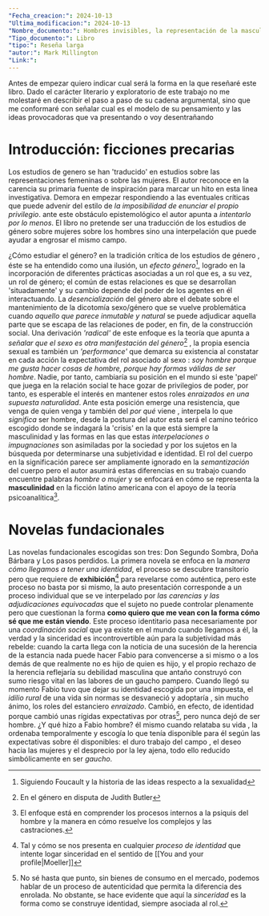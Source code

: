 ```yaml
---
"Fecha_creacion:": 2024-10-13
"Ultima_modificacion:": 2024-10-13
"Nombre_documento:": Hombres invisibles, la representación de la masculinidad en la ficción latino americana
"Tipo_documento:": Libro
"tipo:": Reseña larga
"autor:": Mark Millington
"Link:": 
---
```

Antes de empezar quiero indicar cual será la forma en la que reseñaré este libro. Dado el carácter literario y exploratorio de este trabajo no me molestaré en describir el paso a paso de su cadena argumental, sino que me conformaré con señalar cual es el modelo de su pensamiento y las ideas provocadoras que va presentando o voy desentrañando
# Introducción: ficciones precarias 

Los estudios de genero se han 'traducido' en estudios sobre las representaciones femeninas o sobre las mujeres. El autor reconoce en la carencia su primaria fuente de inspiración para marcar un hito en esta linea investigativa. Demora en empezar respondiendo a las eventuales críticas que puede advenir del estilo de *la imposibilidad de enunciar el propio privilegio*. ante este obstáculo epistemológico el autor apunta a *intentarlo por lo menos*. El libro no pretende ser una traducción de los estudios de género sobre mujeres sobre los hombres sino una interpelación que puede ayudar a engrosar el mismo campo. 

¿Cómo estudiar el género? en la tradición crítica de los estudios de género , éste se ha entendido como una ilusión, un *efecto género*[^1], logrado en la incorporación de diferentes prácticas asociadas a un rol que es, a su vez, un rol de género; el común de estas relaciones es que se desarrollan 'situadamente' y su cambio depende del poder de los agentes en él interactuando. La *desencialización* del género abre el debate sobre el mantenimiento de la dicotomía sexo/género que se vuelve problemática cuando *aquello que parece inmutable y natural* se puede adjudicar aquella parte que se escapa de las relaciones de poder, en fin, de la construcción social. Una derivación *'radical'*  de este enfoque es la teoría que apunta a *señalar que el sexo es otra manifestación del género*[^2] ,  la propia esencia sexual es también un *'performance'*  que demarca su existencia al constatar en cada acción la expectativa del rol asociado al sexo : *soy hombre porque me gusta hacer cosas de hombre, porque hay formas válidas de ser hombre*. Nadie, por tanto, cambiaría su posición en el mundo si este 'papel' que juega en la relación social te hace gozar de privilegios de poder, por tanto, es esperable el interés en mantener estos roles *enraizados en una supuesta naturalidad*.  Ante esta posición emerge una resistencia, que venga de quien venga y también del *por qué* viene , interpela lo que *significa* ser hombre, desde la postura del autor esta será el camino teórico escogido donde se indagará la 'crisis' en la que está siempre la masculinidad y las formas en las que estas *interpelaciones o impugnaciones* son asimiladas por la sociedad y por los sujetos en la búsqueda por determinarse una subjetividad e identidad.  El rol del cuerpo en la significación parece ser ampliamente ignorado en la *semantización* del cuerpo pero el autor asumirá estas diferencias en su trabajo cuando encuentre palabras *hombre o mujer* y se enfocará en cómo se representa la **masculinidad** en la ficción latino americana con el apoyo de la teoría psicoanalítica[^3]. 

# Novelas fundacionales

Las novelas fundacionales escogidas son tres: Don Segundo Sombra, Doña Bárbara y Los pasos perdidos. La primera novela se enfoca en la *manera cómo llegamos a tener una identidad*, el proceso se descubre transitorio pero que requiere de **exhibición**[^4] para revelarse como auténtica, pero este proceso no basta por si mismo, la auto presentación corresponde a un proceso individual que se ve interpelado por *las carencias y las adjudicaciones equivocadas* que el sujeto no puede controlar plenamente pero que cuestionan la forma **como quiero que me vean con la forma cómo sé que me están viendo**. Este proceso identitario pasa necesariamente por una *coordinación social* que ya existe en el mundo cuando llegamos a él, la verdad y la sinceridad es incontrovertible aún para la subjetividad más rebelde: cuando la carta llega con la noticia de una sucesión de la herencia de la estancia nada puede hacer Fabio para convencerse a si mismo o a los demás de que realmente no es hijo de quien es hijo, y el propio rechazo de la herencia reflejaría su debilidad masculina que antaño construyó con sumo riesgo vital en las labores de un gaucho pampero. Cuando llegó su momento Fabio tuvo que dejar su identidad escogida por una impuesta, el *idilio rural* de una vida sin normas se desvaneció y adoptaría , sin mucho ánimo, los roles del estanciero *enraizado*. Cambió, en efecto, de identidad porque cambió unas rígidas expectativas por otras[^5], pero nunca dejó de ser hombre. ¿Y qué hizo a Fabio hombre? él mismo cuando relataba su vida , la ordenaba temporalmente y escogía lo que tenía disponible para él según las expectativas sobre él disponibles: el duro trabajo del campo , el deseo hacia las mujeres y el desprecio por la ley ajena, todo ello reducido simbólicamente en ser *gaucho*.       
 



[^1]: Siguiendo Foucault y la historia de las ideas respecto a la sexualidad 
[^2]: En el género en disputa de Judith Butler
[^3]: El enfoque está en comprender los procesos internos a la psiquis del hombre y la manera en cómo resuelve los complejos y las castraciones. 
[^4]: Tal y cómo se nos presenta en cualquier *proceso de identidad* que intente logar sinceridad en el sentido de [[You and your profile|Moeller]] 
[^5]: No sé hasta que punto, sin bienes de consumo en el mercado,  podemos hablar de un proceso de autenticidad que permita la diferencia des enrolada. No obstante, se hace evidente que aquí la *sinceridad* es la forma como se construye identidad, siempre asociada al rol. 